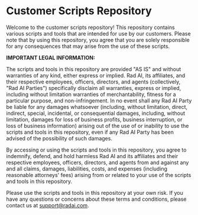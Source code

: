 # Customer Scripts Repository

Welcome to the customer scripts repository! This repository contains various scripts and tools that are intended for use by our customers. Please note that by using this repository, you agree that you are solely responsible for any consequences that may arise from the use of these scripts.

**IMPORTANT LEGAL INFORMATION:**

The scripts and tools in this repository are provided "AS IS" and without warranties of any kind, either express or implied. Rad AI, its affiliates, and their respective employees, officers, directors, and agents (collectively, "Rad AI Parties") specifically disclaim all warranties, express or implied, including without limitation warranties of merchantability, fitness for a particular purpose, and non-infringement. In no event shall any Rad AI Party be liable for any damages whatsoever (including, without limitation, direct, indirect, special, incidental, or consequential damages, including, without limitation, damages for loss of business profits, business interruption, or loss of business information) arising out of the use of or inability to use the scripts and tools in this repository, even if any Rad AI Party has been advised of the possibility of such damages.

By accessing or using the scripts and tools in this repository, you agree to indemnify, defend, and hold harmless Rad AI and its affiliates and their respective employees, officers, directors, and agents from and against any and all claims, damages, liabilities, costs, and expenses (including reasonable attorneys' fees) arising from or related to your use of the scripts and tools in this repository.

Please use the scripts and tools in this repository at your own risk. If you have any questions or concerns about these terms and conditions, please contact us at [support@radai.com](mailto:support@radai.com).
